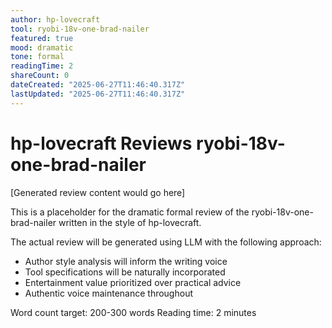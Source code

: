 ```yaml
---
author: hp-lovecraft
tool: ryobi-18v-one-brad-nailer
featured: true
mood: dramatic
tone: formal
readingTime: 2
shareCount: 0
dateCreated: "2025-06-27T11:46:40.317Z"
lastUpdated: "2025-06-27T11:46:40.317Z"
---
```


# hp-lovecraft Reviews ryobi-18v-one-brad-nailer

[Generated review content would go here]

This is a placeholder for the dramatic formal review of the ryobi-18v-one-brad-nailer written in the style of hp-lovecraft.

The actual review will be generated using LLM with the following approach:

- Author style analysis will inform the writing voice
- Tool specifications will be naturally incorporated
- Entertainment value prioritized over practical advice
- Authentic voice maintenance throughout

Word count target: 200-300 words
Reading time: 2 minutes
